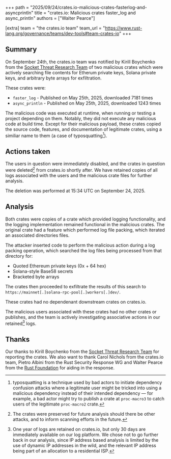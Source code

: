 +++
path = "2025/09/24/crates.io-malicious-crates-fasterlog-and-asyncprintln"
title = "crates.io: Malicious crates faster_log and async_println"
authors = ["Walter Pearce"]

[extra]
team = "the crates.io team"
team_url = "https://www.rust-lang.org/governance/teams/dev-tools#team-crates-io"
+++

## Summary

On September 24th, the crates.io team was notified by Kirill Boychenko from the [Socket Threat Research Team][socket] of two malicious crates which were actively searching file contents for Etherum private keys, Solana private keys, and arbitrary byte arrays for exfiltration.

These crates were:
- `faster_log` - Published on May 25th, 2025, downloaded 7181 times
- `async_println` - Published on May 25th, 2025, downloaded 1243 times

The malicious code was executed at runtime, when running or testing a project depending on them. Notably, they did not execute any malicious code at build time. Except for their malicious payload, these crates copied the source code, features, and documentation of legitimate crates, using a similiar name to them (a case of typosquatting[^typosquatting]).


## Actions taken

The users in question were immediately disabled, and the crates in question were deleted[^deletion] from crates.io shortly after. We have retained copies of all logs associated with the users and the malicious crate files for further analysis.

The deletion was performed at 15:34 UTC on September 24, 2025.

## Analysis

Both crates were copies of a crate which provided logging functionality, and the logging implementation remained functional in the malicious crates. The original crate had a feature which performed log file packing, which iterated an associated directories files.

The attacker inserted code to perform the malicious action during a log packing operation, which searched the log files being processed from that directory for:

- Quoted Ethereum private keys (0x + 64 hex)
- Solana-style Base58 secrets
- Bracketed byte arrays

The crates then proceeded to exfiltrate the results of this search to `https://mainnet[.]solana-rpc-pool[.]workers[.]dev/`.

These crates had no dependenant downstream crates on crates.io.

The malicious users associated with these crates had no other crates or publishes, and the team is actively investigating associative actions in our retained[^retention] logs.

## Thanks

Our thanks to Kirill Boychenko from the [Socket Threat Research Team][socket] for reporting the crates. We also want to thank Carol Nichols from the crates.io team, Pietro Albini from the Rust Security Response WG and Walter Pearce from the [Rust Foundation][foundation] for aiding in the response.

[^deletion]: The crates were preserved for future analysis should there be other attacks, and to inform scanning efforts in the future.
[^retention]: One year of logs are retained on crates.io, but only 30 days are immediately available on our log platform. We chose not to go further back in our analysis, since IP address based analysis is limited by the use of dynamic IP addresses in the wild, and the relevant IP address being part of an allocation to a residential ISP.
[^typosquatting]: typosquatting is a technique used by bad actors to initiate dependency confusion attacks where a legitimate user might be tricked into using a malicious dependency instead of their intended dependency — for example, a bad actor might try to publish a crate at `proc-macro3` to catch users of the legitimate `proc-macro2` crate.

[foundation]: https://foundation.rust-lang.org/
[init]: https://foundation.rust-lang.org/news/2022-09-13-rust-foundation-establishes-security-team/
[socket]: https://www.socket.dev/

